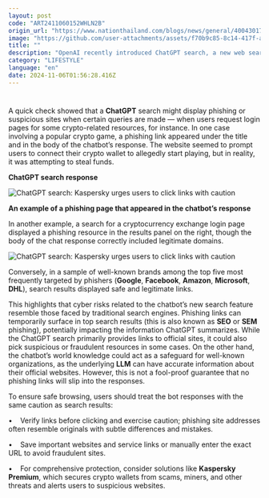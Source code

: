 ```yaml
---
layout: post
code: "ART2411060152WHLN2B"
origin_url: "https://www.nationthailand.com/blogs/news/general/40043017"
image: "https://github.com/user-attachments/assets/f70b9c85-8c14-417f-a823-abc49313abc2"
title: ""
description: "OpenAI recently introduced ChatGPT search, a new web search tool integrated into its existing interface. It is a useful feature; however, just like with traditional search, users should exercise caution when clicking on links suggested by the chatbot."
category: "LIFESTYLE"
language: "en"
date: 2024-11-06T01:56:28.416Z
---
```


# 









A quick check showed that a **ChatGPT** search might display phishing or suspicious sites when certain queries are made — when users request login pages for some crypto-related resources, for instance. In one case involving a popular crypto game, a phishing link appeared under the title and in the body of the chatbot’s response. The website seemed to prompt users to connect their crypto wallet to allegedly start playing, but in reality, it was attempting to steal funds.

**ChatGPT search response**

  ![ChatGPT search: Kaspersky urges users to click links with caution](https://github.com/user-attachments/assets/2d7f72b6-74ee-41e2-83e4-7df1c039b775)

**An example of a phishing page that appeared in the chatbot’s response**

In another example, a search for a cryptocurrency exchange login page displayed a phishing resource in the results panel on the right, though the body of the chat response correctly included legitimate domains.

  ![ChatGPT search: Kaspersky urges users to click links with caution](https://github.com/user-attachments/assets/93ad60e6-23f7-460d-80ef-7a61ae295cdb)

Conversely, in a sample of well-known brands among the top five most frequently targeted by phishers (**Google**, **Facebook**, **Amazon**, **Microsoft**, **DHL**), search results displayed safe and legitimate links.

This highlights that cyber risks related to the chatbot’s new search feature resemble those faced by traditional search engines. Phishing links can temporarily surface in top search results (this is also known as **SEO** or **SEM** phishing), potentially impacting the information ChatGPT summarizes. While the ChatGPT search primarily provides links to official sites, it could also pick suspicious or fraudulent resources in some cases. On the other hand, the chatbot’s world knowledge could act as a safeguard for well-known organizations, as the underlying **LLM** can have accurate information about their official websites. However, this is not a fool-proof guarantee that no phishing links will slip into the responses.

To ensure safe browsing, users should treat the bot responses with the same caution as search results:

•    Verify links before clicking and exercise caution; phishing site addresses often resemble originals with subtle differences and mistakes.

•    Save important websites and service links or manually enter the exact URL to avoid fraudulent sites.

•    For comprehensive protection, consider solutions like **Kaspersky Premium**, which secures crypto wallets from scams, miners, and other threats and alerts users to suspicious websites.